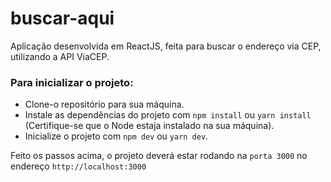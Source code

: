 # buscar-aqui
Aplicação desenvolvida em ReactJS, feita para buscar o endereço via CEP, utilizando a API ViaCEP.

### Para inicializar o projeto:
* Clone-o repositório para sua máquina.
* Instale as dependências do projeto com `npm install` ou `yarn install` (Certifique-se que o Node estaja instalado na sua máquina).
* Inicialize o projeto com `npm dev` ou `yarn dev`.

Feito os passos acima, o projeto deverá estar rodando na `porta 3000` no endereço `http://localhost:3000`
